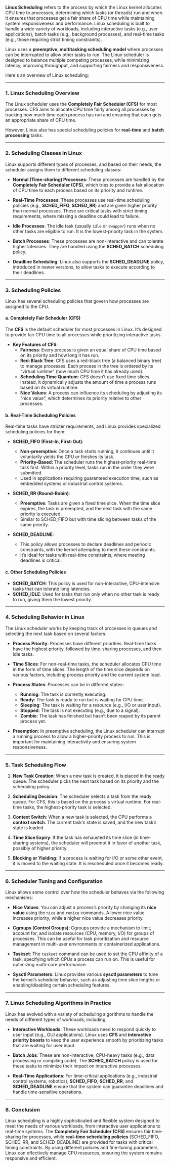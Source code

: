 **Linux Scheduling** refers to the process by which the Linux kernel allocates CPU time to processes, determining which tasks (or threads) run and when. It ensures that processes get a fair share of CPU time while maintaining system responsiveness and performance. Linux scheduling is built to handle a wide variety of workloads, including interactive tasks (e.g., user applications), batch tasks (e.g., background processes), and real-time tasks (e.g., those requiring strict timing constraints).

Linux uses a **preemptive, multitasking scheduling model** where processes can be interrupted to allow other tasks to run. The Linux scheduler is designed to balance multiple competing processes, while minimizing latency, improving throughput, and supporting fairness and responsiveness.

Here's an overview of Linux scheduling:

---

### **1. Linux Scheduling Overview**

The Linux scheduler uses the **Completely Fair Scheduler (CFS)** for most processes. CFS aims to allocate CPU time fairly among all processes by tracking how much time each process has run and ensuring that each gets an appropriate share of CPU time.

However, Linux also has special scheduling policies for **real-time** and **batch processing** tasks.

---

### **2. Scheduling Classes in Linux**

Linux supports different types of processes, and based on their needs, the scheduler assigns them to different scheduling classes:

- **Normal (Time-sharing) Processes**: These processes are handled by the **Completely Fair Scheduler (CFS)**, which tries to provide a fair allocation of CPU time to each process based on its priority and runtime.

- **Real-Time Processes**: These processes use real-time scheduling policies (e.g., **SCHED_FIFO**, **SCHED_RR**) and are given higher priority than normal processes. These are critical tasks with strict timing requirements, where missing a deadline could lead to failure.

- **Idle Processes**: The idle task (usually `idle` or `swapper`) runs when no other tasks are eligible to run. It is the lowest-priority task in the system.

- **Batch Processes**: These processes are non-interactive and can tolerate higher latencies. They are handled using the **SCHED_BATCH** scheduling policy.

- **Deadline Scheduling**: Linux also supports the **SCHED_DEADLINE** policy, introduced in newer versions, to allow tasks to execute according to their deadlines.

---

### **3. Scheduling Policies**

Linux has several scheduling policies that govern how processes are assigned to the CPU.

#### **a. Completely Fair Scheduler (CFS)**

The **CFS** is the default scheduler for most processes in Linux. It’s designed to provide fair CPU time to all processes while prioritizing interactive tasks.

- **Key Features of CFS**:
  - **Fairness**: Every process is given an equal share of CPU time based on its priority and how long it has run.
  - **Red-Black Tree**: CFS uses a red-black tree (a balanced binary tree) to manage processes. Each process in the tree is ordered by its "virtual runtime" (how much CPU time it has already used).
  - **Scheduling Time Quantum**: CFS doesn’t use fixed time slices. Instead, it dynamically adjusts the amount of time a process runs based on its virtual runtime.
  - **Nice Values**: A process can influence its scheduling by adjusting its "nice value", which determines its priority relative to other processes.

#### **b. Real-Time Scheduling Policies**

Real-time tasks have stricter requirements, and Linux provides specialized scheduling policies for them:

- **SCHED_FIFO (First-In, First-Out)**:
  - **Non-preemptive**: Once a task starts running, it continues until it voluntarily yields the CPU or finishes its task.
  - **Priority-Based**: The scheduler runs the highest-priority real-time task first. Within a priority level, tasks run in the order they were submitted.
  - Used in applications requiring guaranteed execution time, such as embedded systems or industrial control systems.

- **SCHED_RR (Round-Robin)**:
  - **Preemptive**: Tasks are given a fixed time slice. When the time slice expires, the task is preempted, and the next task with the same priority is executed.
  - Similar to SCHED_FIFO but with time slicing between tasks of the same priority.

- **SCHED_DEADLINE**:
  - This policy allows processes to declare deadlines and periodic constraints, with the kernel attempting to meet these constraints.
  - It’s ideal for tasks with real-time constraints, where meeting deadlines is critical.

#### **c. Other Scheduling Policies**

- **SCHED_BATCH**: This policy is used for non-interactive, CPU-intensive tasks that can tolerate long latencies.
- **SCHED_IDLE**: Used for tasks that run only when no other task is ready to run, giving them the lowest priority.

---

### **4. Scheduling Behavior in Linux**

The Linux scheduler works by keeping track of processes in queues and selecting the next task based on several factors:

- **Process Priority**: Processes have different priorities. Real-time tasks have the highest priority, followed by time-sharing processes, and then idle tasks.
  
- **Time Slices**: For non-real-time tasks, the scheduler allocates CPU time in the form of time slices. The length of the time slice depends on various factors, including process priority and the current system load.
  
- **Process States**: Processes can be in different states:
  - **Running**: The task is currently executing.
  - **Ready**: The task is ready to run but is waiting for CPU time.
  - **Sleeping**: The task is waiting for a resource (e.g., I/O or user input).
  - **Stopped**: The task is not executing (e.g., due to a signal).
  - **Zombie**: The task has finished but hasn’t been reaped by its parent process yet.

- **Preemption**: In preemptive scheduling, the Linux scheduler can interrupt a running process to allow a higher-priority process to run. This is important for maintaining interactivity and ensuring system responsiveness.

---

### **5. Task Scheduling Flow**

1. **New Task Creation**: When a new task is created, it is placed in the ready queue. The scheduler picks the next task based on its priority and the scheduling policy.
  
2. **Scheduling Decision**: The scheduler selects a task from the ready queue. For CFS, this is based on the process's virtual runtime. For real-time tasks, the highest-priority task is selected.

3. **Context Switch**: When a new task is selected, the CPU performs a **context switch**. The current task's state is saved, and the new task’s state is loaded.

4. **Time Slice Expiry**: If the task has exhausted its time slice (in time-sharing systems), the scheduler will preempt it in favor of another task, possibly of higher priority.

5. **Blocking or Yielding**: If a process is waiting for I/O or some other event, it is moved to the waiting state. It is rescheduled once it becomes ready.

---

### **6. Scheduler Tuning and Configuration**

Linux allows some control over how the scheduler behaves via the following mechanisms:

- **Nice Values**: You can adjust a process’s priority by changing its **nice value** using the `nice` and `renice` commands. A lower nice value increases priority, while a higher nice value decreases priority.

- **Cgroups (Control Groups)**: Cgroups provide a mechanism to limit, account for, and isolate resources (CPU, memory, I/O) for groups of processes. This can be useful for task prioritization and resource management in multi-user environments or containerized applications.

- **Taskset**: The `taskset` command can be used to set the CPU affinity of a task, specifying which CPUs a process can run on. This is useful for optimizing multi-core performance.

- **Sysctl Parameters**: Linux provides various **sysctl parameters** to tune the kernel’s scheduler behavior, such as adjusting time slice lengths or enabling/disabling certain scheduling features.

---

### **7. Linux Scheduling Algorithms in Practice**

Linux has evolved with a variety of scheduling algorithms to handle the needs of different types of workloads, including:

- **Interactive Workloads**: These workloads need to respond quickly to user input (e.g., GUI applications). Linux uses **CFS** and **interactive priority boosts** to keep the user experience smooth by prioritizing tasks that are waiting for user input.
  
- **Batch Jobs**: These are non-interactive, CPU-heavy tasks (e.g., data processing or compiling code). The **SCHED_BATCH** policy is used for these tasks to minimize their impact on interactive processes.

- **Real-Time Applications**: For time-critical applications (e.g., industrial control systems, robotics), **SCHED_FIFO**, **SCHED_RR**, and **SCHED_DEADLINE** ensure that the system can guarantee deadlines and handle time-sensitive operations.

---

### **8. Conclusion**

Linux scheduling is a highly sophisticated and flexible system designed to meet the needs of various workloads, from interactive user applications to real-time systems. The **Completely Fair Scheduler (CFS)** ensures fair time-sharing for processes, while **real-time scheduling policies** (SCHED_FIFO, SCHED_RR, and SCHED_DEADLINE) are provided for tasks with critical timing constraints. By using different policies and fine-tuning parameters, Linux can effectively manage CPU resources, ensuring the system remains responsive and efficient.
